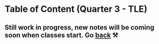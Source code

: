 # Table of Content (Quarter 3 - TLE)

## Still work in progress, new notes will be coming soon when classes start. Go [back](./index.md) ⚒️